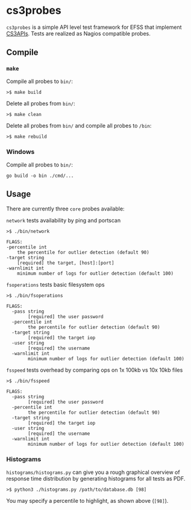# cs3probes

`cs3probes` is a simple API level test framework for EFSS that implement [CS3APIs](https://github.com/cs3org/cs3apis). Tests are realized as Nagios compatible probes.


## Compile

### `make`

Compile all probes to `bin/`:

`>$ make build`
 
Delete all probes from `bin/`:

`>$ make clean`


Delete all probes from `bin/` and compile all probes to `/bin`:

`>$ make rebuild`

### Windows

Compile all probes to `bin/`:

`go build -o bin ./cmd/...`


## Usage
There are currently three `core` probes available:

`network` tests availability by ping and portscan

````
>$ ./bin/network

FLAGS:
-percentile int
    the percentile for outlier detection (default 90)
-target string
    [required] the target, [host]:[port]
-warnlimit int
    minimum number of logs for outlier detection (default 100)
````

`fsoperations` tests basic filesystem ops

````
>$ ./bin/fsoperations

FLAGS:
  -pass string
        [required] the user password
  -percentile int
        the percentile for outlier detection (default 90)
  -target string
        [required] the target iop
  -user string
        [required] the username
  -warnlimit int
        minimum number of logs for outlier detection (default 100)
````

`fsspeed` tests overhead by comparing ops on 1x 100kb vs 10x 10kb files

````
>$ ./bin/fsspeed  

FLAGS:
  -pass string
        [required] the user password
  -percentile int
        the percentile for outlier detection (default 90)
  -target string
        [required] the target iop
  -user string
        [required] the username
  -warnlimit int
        minimum number of logs for outlier detection (default 100)
````

### Histograms
`histograms/histograms.py` can give you a rough graphical overview of response time distribution by generating histograms for all tests as PDF.

`>$ python3 ./histograms.py /path/to/database.db [98]`

You may specify a percentile to highlight, as shown above (`[98]`).